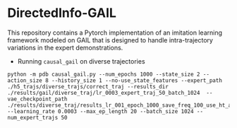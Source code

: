 # DirectedInfo-GAIL

This repository contains a Pytorch implementation of an imitation learning framework modeled on GAIL that is designed to handle intra-trajectory variations in the expert demonstrations.


- Running `causal_gail` on diverse trajectories

```
python -m pdb causal_gail.py --num_epochs 1000 --state_size 2 --action_size 8 --history_size 1 --no-use_state_features --expert_path ./h5_trajs/diverse_trajs/correct_traj --results_dir ./results/gail/diverse_traj/lr_0003_expert_traj_50_batch_1024  --vae_checkpoint_path ./results/diverse_traj/results_lr_001_epoch_1000_save_freq_100_use_ht_as_goal_2/checkpoint/cp_500.pth --learning_rate 0.0003 --max_ep_length 20 --batch_size 1024 --num_expert_trajs 50
```
